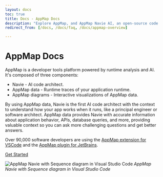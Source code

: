 ```yaml
---
layout: docs
toc: true
title: Docs - AppMap Docs
description: "Explore AppMap, and AppMap Navie AI, an open-source code analysis and AI assistant that capturing code execution traces as interactive diagrams and powers runtime context for AI code generation."
redirect_from: [/docs, /docs/faq, /docs/appmap-overview]

---
```

# AppMap Docs

AppMap is a developer tools platform powered by runtime analysis and AI. It's composed of three components:

* Navie - AI code architect.  
* AppMap data - Runtime traces of your application runtime.  
* AppMap diagrams - Interactive visualizations of AppMap data.  

By using AppMap data, Navie is the first AI code architect with the context to understand how your app works when it runs, like a principal engineer or software architect. AppMap data provides Navie with accurate information about application behavior, APIs, database queries, and more, providing valuable context so you can ask more challenging questions and get better answers.

Over 90,000 software developers are using the [AppMap extension for VSCode](https://marketplace.visualstudio.com/items?itemName=appland.appmap) and the [AppMap plugin for JetBrains](https://plugins.jetbrains.com/plugin/16701-appmap).

<a class="btn btn-primary btn-lg" href="/docs/get-started-with-appmap/">Get Started</a>

![AppMap Navie with Sequence diagram in Visual Studio Code](/assets/img/docs/vscode-with-navie-prompt.webp)
_AppMap Navie with Sequence diagram in Visual Studio Code_


